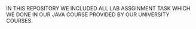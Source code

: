 IN THIS REPOSITORY WE INCLUDED ALL LAB ASSGINMENT TASK WHICH WE DONE IN OUR JAVA COURSE PROVIDED BY OUR UNIVERSITY COURSES.
